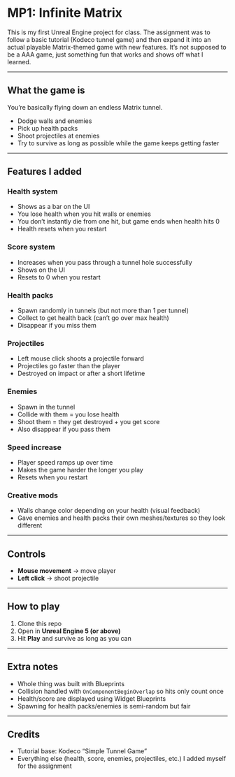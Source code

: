 # MP1: Infinite Matrix

This is my first Unreal Engine project for class. The assignment was to follow a basic tutorial (Kodeco tunnel game) and then expand it into an actual playable Matrix-themed game with new features. It’s not supposed to be a AAA game, just something fun that works and shows off what I learned.

---

## What the game is
You’re basically flying down an endless Matrix tunnel.  
- Dodge walls and enemies  
- Pick up health packs  
- Shoot projectiles at enemies  
- Try to survive as long as possible while the game keeps getting faster  

---

## Features I added

### Health system
- Shows as a bar on the UI  
- You lose health when you hit walls or enemies  
- You don’t instantly die from one hit, but game ends when health hits 0  
- Health resets when you restart  

### Score system
- Increases when you pass through a tunnel hole successfully  
- Shows on the UI  
- Resets to 0 when you restart  

### Health packs
- Spawn randomly in tunnels (but not more than 1 per tunnel)  
- Collect to get health back (can’t go over max health)  
- Disappear if you miss them  

### Projectiles
- Left mouse click shoots a projectile forward  
- Projectiles go faster than the player  
- Destroyed on impact or after a short lifetime  

### Enemies
- Spawn in the tunnel  
- Collide with them = you lose health  
- Shoot them = they get destroyed + you get score  
- Also disappear if you pass them  

### Speed increase
- Player speed ramps up over time  
- Makes the game harder the longer you play  
- Resets when you restart  

### Creative mods
- Walls change color depending on your health (visual feedback)  
- Gave enemies and health packs their own meshes/textures so they look different  

---

## Controls
- **Mouse movement** → move player  
- **Left click** → shoot projectile  

---

## How to play
1. Clone this repo  
2. Open in **Unreal Engine 5 (or above)**  
3. Hit **Play** and survive as long as you can  

---

## Extra notes
- Whole thing was built with Blueprints  
- Collision handled with `OnComponentBeginOverlap` so hits only count once  
- Health/score are displayed using Widget Blueprints  
- Spawning for health packs/enemies is semi-random but fair  

---

## Credits
- Tutorial base: Kodeco “Simple Tunnel Game”  
- Everything else (health, score, enemies, projectiles, etc.) I added myself for the assignment  
